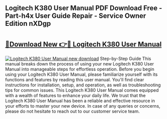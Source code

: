## Logitech K380 User Manual PDF Download Free - Part-h4x User Guide Repair - Service Owner Edition nXDgp

# <h2><a href="http://bc22143.oget.top/?id=Logitech+K380+User+Manual">🔗Download New 👉🔴 Logitech K380 User Manual</a></h2>

[![Logitech K380 User Manual new download](https://i.imgur.com/5g1atiW.png)](http://bc22143.oget.top/?id=Logitech+K380+User+Manual)
Step-by-Step Guide This manual breaks down the process of using your new Logitech K380 User Manual into manageable steps for effortless operation. Before you begin using your Logitech K380 User Manual, please familiarize yourself with its functions and features by reading this user manual. You'll find clear instructions for installation, setup, and operation, as well as troubleshooting tips for common issues. This Logitech K380 User Manual comes equipped with a wealth of features to enhance your daily life. We trust that the Logitech K380 User Manual has been a reliable and effective resource in your efforts to master your new device. In case of any queries or concerns, please do not hesitate to reach out to our customer service team.
